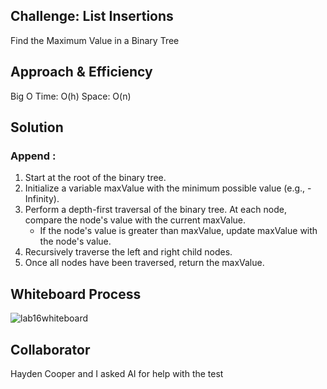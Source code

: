 ## Challenge: List Insertions
Find the Maximum Value in a Binary Tree
## Approach & Efficiency
Big O
Time: O(h)
Space: O(n)

## Solution
### Append :

1. Start at the root of the binary tree.
2. Initialize a variable maxValue with the minimum possible value (e.g., -Infinity).
3. Perform a depth-first traversal of the binary tree.
At each node, compare the node's value with the current maxValue.
	* If the node's value is greater than maxValue, update maxValue with the node's value.
4. Recursively traverse the left and right child nodes.
5. Once all nodes have been traversed, return the maxValue.

## Whiteboard Process
![lab16whiteboard](whiteboard16.png)

## Collaborator
Hayden Cooper and I asked AI for help with the test
